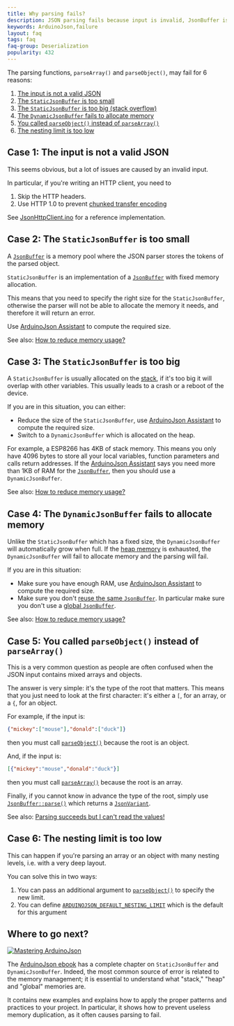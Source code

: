 ```yaml
---
title: Why parsing fails?
description: JSON parsing fails because input is invalid, JsonBuffer is too small or nesting limit is too low
keywords: ArduinoJson,failure
layout: faq
tags: faq
faq-group: Deserialization
popularity: 432
---
```


The parsing functions, `parseArray()` and `parseObject()`, may fail for 6 reasons:

1. [The input is not a valid JSON](#case-1-the-input-is-not-a-valid-json)
2. [The `StaticJsonBuffer` is too small](#case-2-the-staticjsonbuffer-is-too-small)
3. [The `StaticJsonBuffer` is too big (stack overflow)](#case-3-the-staticjsonbuffer-is-too-big)
4. [The `DynamicJsonBuffer` fails to allocate memory](#case-4-the-dynamicjsonbuffer-fails-to-allocate-memory)
5. [You called `parseObject()` instead of `parseArray()`](#case-5-you-called-parseobject-instead-of-parsearray)
6. [The nesting limit is too low](#case-6-the-nesting-limit-is-too-low)

## Case 1: The input is not a valid JSON

This seems obvious, but a lot of issues are caused by an invalid input.

In particular, if you're writing an HTTP client, you need to

1. Skip the HTTP headers.
2. Use HTTP 1.0 to prevent [chunked transfer encoding](https://fr.wikipedia.org/wiki/Chunked_transfer_encoding)

See [JsonHttpClient.ino]({{site.baseurl}}/example/http-client/) for a reference implementation.

## Case 2: The `StaticJsonBuffer` is too small

A [`JsonBuffer`]({{site.baseurl}}/api/jsonbuffer/) is a memory pool where the JSON parser stores the tokens of the parsed object.

`StaticJsonBuffer` is an implementation of a [`JsonBuffer`]({{site.baseurl}}/api/jsonbuffer/) with fixed memory allocation.

This means that you need to specify the right size for the `StaticJsonBuffer`, otherwise the parser will not be able to allocate the memory it needs, and therefore it will return an error.

Use [ArduinoJson Assistant]({{site.baseurl}}/assistant/) to compute the required size.

See also: [How to reduce memory usage?]({{site.baseurl}}/faq/how-to-reduce-memory-usage/)

## Case 3: The `StaticJsonBuffer` is too big

A `StaticJsonBuffer` is usually allocated on the [stack](https://en.wikipedia.org/wiki/Stack-based_memory_allocation), if it's too big it will overlap with other variables. This usually leads to a crash or a reboot of the device.

If you are in this situation, you can either:

* Reduce the size of the `StaticJsonBuffer`, use [ArduinoJson Assistant]({{site.baseurl}}/assistant/) to compute the required size.
* Switch to a `DynamicJsonBuffer` which is allocated on the heap.

For example, a ESP8266 has 4KB of stack memory. This means you only have 4096 bytes to store all your local variables, function parameters and calls return addresses. If the [ArduinoJson Assistant]({{site.baseurl}}/assistant/) says you need more than 1KB of RAM for the [`JsonBuffer`]({{site.baseurl}}/api/jsonbuffer/), then you should use a `DynamicJsonBuffer`.

See also: [How to reduce memory usage?]({{site.baseurl}}/faq/how-to-reduce-memory-usage/)

## Case 4: The `DynamicJsonBuffer` fails to allocate memory

Unlike the `StaticJsonBuffer` which has a fixed size, the `DynamicJsonBuffer` will automatically grow when full.
If the [heap memory](https://en.wikipedia.org/wiki/Memory_management#HEAP) is exhausted, the `DynamicJsonBuffer` will fail to allocate memory and the parsing will fail.

If you are in this situation:

* Make sure you have enough RAM, use [ArduinoJson Assistant]({{site.baseurl}}/assistant/) to compute the required size.
* Make sure you don't [reuse the same `JsonBuffer`]({{site.baseurl}}/faq/how-to-reuse-a-jsonbuffer/).
  In particular make sure you don't use a [global `JsonBuffer`]({{site.baseurl}}/faq/why-shouldnt-i-use-a-global-jsonbuffer/).

See also: [How to reduce memory usage?]({{site.baseurl}}/faq/how-to-reduce-memory-usage/)

## Case 5: You called `parseObject()` instead of `parseArray()`

This is a very common question as people are often confused when the JSON input contains mixed arrays and objects.

The answer is very simple: it's the type of the root that matters.
This means that you just need to look at the first character: it's either a `[`, for an array, or a `{`, for an object.

For example, if the input is:

```json
{"mickey":["mouse"],"donald":["duck"]}
```

then you must call [`parseObject()`]({{site.baseurl}}/api/jsonbuffer/parseobject/) because the root is an object.

And, if the input is:

```json
[{"mickey":"mouse","donald":"duck"}]
```

then you must call [`parseArray()`]({{site.baseurl}}/api/jsonbuffer/parsearray) because the root is an array.

Finally, if you cannot know in advance the type of the root, simply use [`JsonBuffer::parse()`]({{site.baseurl}}/api/jsonbuffer/parse/) which returns a [`JsonVariant`]({{site.baseurl}}/api/jsonvariant/).

See also: [Parsing succeeds but I can't read the values!]({{site.baseurl}}/faq/parsing-succeeds-but-i-cant-read-the-values/)

## Case 6: The nesting limit is too low

This can happen if you're parsing an array or an object with many nesting levels, i.e. with a very deep layout.

You can solve this in two ways:

1. You can pass an additional argument to [`parseObject()`]({{site.baseurl}}/api/jsonbuffer/parseobject) to specify the new limit.
2. You can define [`ARDUINOJSON_DEFAULT_NESTING_LIMIT`]({{site.baseurl}}/api/config/default_nesting_limit) which is the default for this argument

## Where to go next?

<a href="https://leanpub.com/arduinojson/"><img src="{{site.baseurl}}/images/cover200.png" class="float-right" alt="Mastering ArduinoJson"></a>

The [ArduinoJson ebook](https://leanpub.com/arduinojson/) has a complete chapter on `StaticJsonBuffer` and `DynamicJsonBuffer`. Indeed, the most common source of error is related to the memory management; it is essential to understand what "stack," "heap" and "global" memories are.

It contains new examples and explains how to apply the proper patterns and practices to your project. In particular, it shows how to prevent useless memory duplication, as it often causes parsing to fail.
